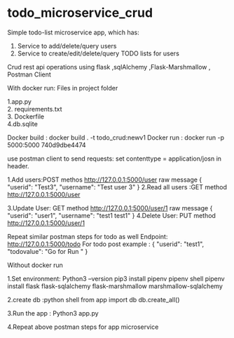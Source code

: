 # todo_microservice_crud
Simple todo-list microservice app, which has:
1) Service to add/delete/query users
2) Service to create/edit/delete/query TODO lists for users

Crud  rest api operations using flask ,sqlAlchemy ,Flask-Marshmallow , Postman Client 

With docker run:
Files in project folder 

 1.app.py													
 2. requirements.txt 	
 3. Dockerfile 	
 4.db.sqlite 	

Docker build :
 docker build . -t todo_crud:newv1
Docker run :
 docker run -p 5000:5000 740d9dbe4474

use postman client to send requests:
 set contenttype = application/josn in header.
 
 1.Add users:POST methos
 http://127.0.0.1:5000/user
 raw message
    {
	"userid": "Test3",
	"username": "Test user 3"
	}
 2.Read all users  :GET method
  http://127.0.0.1:5000/user

 3.Update User: GET method
  http://127.0.0.1:5000/user/1
  raw message
    {
	"userid": "user1",
	"username": "test1 test1"
	}
 4.Delete User: PUT method
 http://127.0.0.1:5000/user/1

Repeat similar postman steps for todo as well 
 Endpoint: http://127.0.0.1:5000/todo
  For todo post example :
         {
	"userid": "test1",
	"todovalue": "Go for Run  "
	  }

Without docker run 

1.Set environment:
  Python3 –version
  pip3 install pipenv
  pipenv shell
  pipenv install flask flask-sqlalchemy flask-marshmallow 
  marshmallow-sqlalchemy

2.create db :python shell 
  from app import db
  db.create_all()

3.Run the app :
 Python3 app.py 

4.Repeat above postman steps for app microservice 

